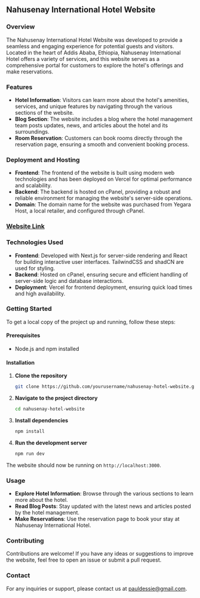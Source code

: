 ## Nahusenay International Hotel Website

### Overview
The Nahusenay International Hotel Website was developed to provide a seamless and engaging experience for potential guests and visitors. Located in the heart of Addis Ababa, Ethiopia, Nahusenay International Hotel offers a variety of services, and this website serves as a comprehensive portal for customers to explore the hotel's offerings and make reservations.

### Features

- **Hotel Information**: Visitors can learn more about the hotel's amenities, services, and unique features by navigating through the various sections of the website.
- **Blog Section**: The website includes a blog where the hotel management team posts updates, news, and articles about the hotel and its surroundings.
- **Room Reservation**: Customers can book rooms directly through the reservation page, ensuring a smooth and convenient booking process.

### Deployment and Hosting

- **Frontend**: The frontend of the website is built using modern web technologies and has been deployed on Vercel for optimal performance and scalability.
- **Backend**: The backend is hosted on cPanel, providing a robust and reliable environment for managing the website's server-side operations.
- **Domain**: The domain name for the website was purchased from Yegara Host, a local retailer, and configured through cPanel.

### [Website Link](https://web.nahusenayinternationalhotel.com/)

### Technologies Used

- **Frontend**: Developed with Next.js for server-side rendering and React for building interactive user interfaces. TailwindCSS and shadCN are used for styling.
- **Backend**: Hosted on cPanel, ensuring secure and efficient handling of server-side logic and database interactions.
- **Deployment**: Vercel for frontend deployment, ensuring quick load times and high availability.

### Getting Started

To get a local copy of the project up and running, follow these steps:

#### Prerequisites

- Node.js and npm installed

#### Installation

1. **Clone the repository**
    ```bash
    git clone https://github.com/yourusername/nahusenay-hotel-website.git
    ```

2. **Navigate to the project directory**
    ```bash
    cd nahusenay-hotel-website
    ```

3. **Install dependencies**
    ```bash
    npm install
    ```

4. **Run the development server**
    ```bash
    npm run dev
    ```

The website should now be running on `http://localhost:3000`.

### Usage

- **Explore Hotel Information**: Browse through the various sections to learn more about the hotel.
- **Read Blog Posts**: Stay updated with the latest news and articles posted by the hotel management.
- **Make Reservations**: Use the reservation page to book your stay at Nahusenay International Hotel.

### Contributing

Contributions are welcome! If you have any ideas or suggestions to improve the website, feel free to open an issue or submit a pull request.

### Contact

For any inquiries or support, please contact us at pauldessie@gmail.com.
